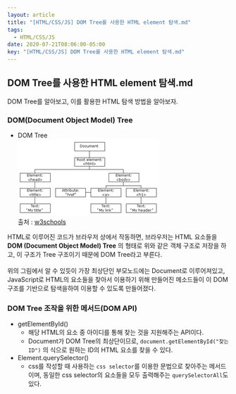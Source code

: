 ```yaml
---
layout: article
title: "[HTML/CSS/JS] DOM Tree를 사용한 HTML element 탐색.md"
tags:
  - HTML/CSS/JS
date: 2020-07-21T08:06:00-05:00
key: "[HTML/CSS/JS] DOM Tree를 사용한 HTML element 탐색.md"
---
```


## DOM Tree를 사용한 HTML element 탐색.md

DOM Tree를 알아보고, 이를 활용한 HTML 탐색 방법을 알아보자.<br>

<!--more-->

### DOM(Document Object Model) Tree

- DOM Tree <br>![](/assets/images/200721.png)<br>출처 : [w3schools](https://www.w3schools.com/js/js_htmldom.asp)

HTML로 이루어진 코드가 브라우저 상에서 작동하면, 브라우저는 HTML 요소들을 **DOM (Document Object Model) Tree** 의 형태로 위와 같은 객체 구조로 저장을 하고, 이 구조가 Tree 구조이기 때문에 DOM Tree라고 부른다.<br><br>
위의 그림에서 알 수 있듯이 가장 최상단인 부모노드에는 Document로 이루어져있고, JavaScript로 HTML의 요소들을 찾아서 이용하기 위해 만들어진 메소드들이 이 DOM 구조를 기반으로 탐색을하여 이용할 수 있도록 만들어졌다.<br>

### DOM Tree 조작을 위한 메서드(DOM API)

- getElementById()
  - 해당 HTML의 요소 중 아이디를 통해 찾는 것을 지원해주는 API이다.
  - Document가 DOM Tree의 최상단이므로, `document.getElementById("찾는 ID")` 의 식으로 원하는 ID의 HTML 요소를 찾을 수 있다.
- Element.querySelector()
  - css를 작성할 때 사용하는 `css selector`를 이용한 문법으로 찾아주는 메서드이며, 동일한 css selector의 요소들을 모두 출력해주는 `querySelectorAll`도 있다.
